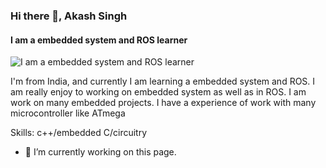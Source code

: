 ### Hi there 👋, Akash Singh
#### I am a embedded system and ROS learner
![I am a embedded system and ROS learner](https://www.linkedin.com/in/akash-singh-36a4b6203/)

I'm from India, and currently I am learning a embedded system and ROS. I am really enjoy to working on embedded system as well as in ROS. I am work on many embedded projects. I have a experience of work with many microcontroller like ATmega

Skills: c++/embedded C/circuitry

- 🔭 I’m currently working on this page. 




